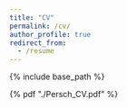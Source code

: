```yaml
---
title: "CV"
permalink: /cv/
author_profile: true
redirect_from:
  - /resume
---
```


{% include base_path %}

{% pdf "./Persch_CV.pdf" %}

